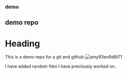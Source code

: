 ### demo
## demo repo

# Heading


This is a demo repo for a git and github
![amy93en8d6t71](https://user-images.githubusercontent.com/92366208/146306906-2f75d81a-71d2-42b0-a441-d6eacff9750b.png)


I have added random files I have previously worked on.